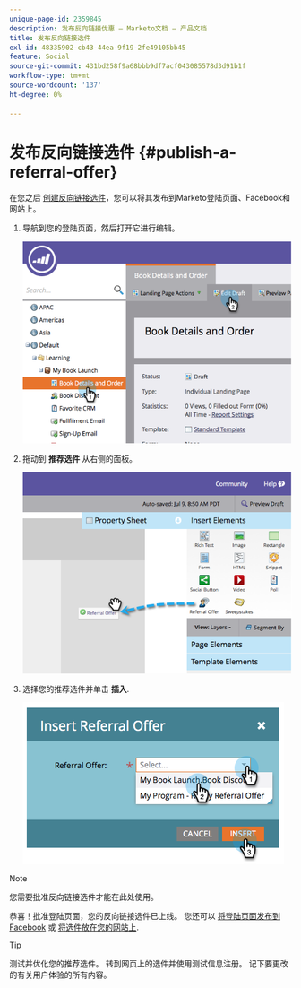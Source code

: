 ```yaml
---
unique-page-id: 2359845
description: 发布反向链接优惠 — Marketo文档 — 产品文档
title: 发布反向链接选件
exl-id: 48335902-cb43-44ea-9f19-2fe49105bb45
feature: Social
source-git-commit: 431bd258f9a68bbb9df7acf043085578d3d91b1f
workflow-type: tm+mt
source-wordcount: '137'
ht-degree: 0%

---
```


# 发布反向链接选件 {#publish-a-referral-offer}

在您之后 [创建反向链接选件](/help/marketo/product-docs/demand-generation/social/referral-offers/create-a-referral-offer.md)，您可以将其发布到Marketo登陆页面、Facebook和网站上。

1. 导航到您的登陆页面，然后打开它进行编辑。

   ![](assets/image2014-9-19-11-3a15-3a30.png)

1. 拖动到 **推荐选件** 从右侧的面板。

   ![](assets/image2014-9-19-11-3a15-3a42.png)

1. 选择您的推荐选件并单击 **插入**.

   ![](assets/image2014-9-19-11-3a15-3a52.png)

>[!NOTE]
>
>您需要批准反向链接选件才能在此处使用。

恭喜！批准登陆页面，您的反向链接选件已上线。 您还可以 [将登陆页面发布到Facebook](/help/marketo/product-docs/demand-generation/facebook/publish-landing-pages-to-facebook.md) 或 [将选件放在您的网站上](/help/marketo/product-docs/demand-generation/social/social-functions/deploy-social-on-your-website.md).

>[!TIP]
>
>测试并优化您的推荐选件。 转到网页上的选件并使用测试信息注册。 记下要更改的有关用户体验的所有内容。
